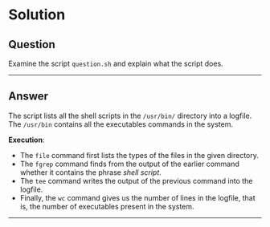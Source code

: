 # Solution

## Question

Examine the script `question.sh` and explain what the script does.
***

## Answer

The script lists all the shell scripts in the `/usr/bin/` directory into a logfile. The `/usr/bin` contains all the executables commands in the system.

**Execution**:
- The `file` command first lists the types of the files in the given directory.
- The `fgrep` command finds from the output of the earlier command whether it contains the phrase _shell script_.
- The `tee` command writes the output of the previous command into the logfile.
- Finally, the `wc` command gives us the number of lines in the logfile, that is, the number of executables present in the system.
***